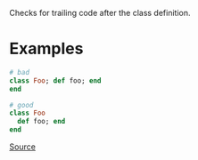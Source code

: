 
Checks for trailing code after the class definition.

# Examples

```ruby
# bad
class Foo; def foo; end
end

# good
class Foo
  def foo; end
end
```

[Source](http://www.rubydoc.info/gems/rubocop/RuboCop/Cop/Style/TrailingBodyOnClass)